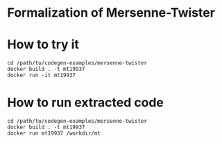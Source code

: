 # Formalization of Mersenne-Twister

# How to try it
```
cd /path/to/codegen-examples/mersenne-twister
docker build . -t mt19937
docker run -it mt19937
```

# How to run extracted code
```
cd /path/to/codegen-examples/mersenne-twister
docker build . -t mt19937
docker run mt19937 /workdir/mt
```
